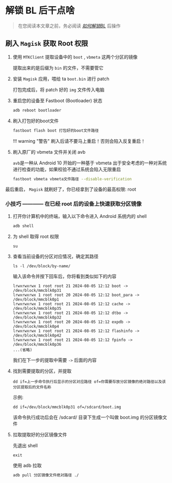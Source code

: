 # 解锁 BL 后干点啥

> 在您阅读本文章之前，务必阅读 [*如何解锁BL*](./unlock_bl.md) 后操作

## 刷入 `Magisk` 获取 Root 权限

1. 使用 `MTKClient` 提取设备中的 `boot` , `vbmeta` 这两个分区的镜像

    提取出来的是后缀为 `bin` 的文件，不需要管它

2. 安装 `Magisk` 应用，喂给 ta `boot.bin` 进行 patch

    打包完成后，将 patch 好的 `img` 文件传入电脑

3. 重启您的设备至 Fastboot (Bootloader) 状态

   ```zsh
   adb reboot bootloader
   ```

4. 刷入打包好的boot文件

    ```zsh
    fastboot flash boot 打包好的boot文件路径
    ```

    !!! warning "警告"
        刷入后请不要马上重启！否则会陷入反复重启！

5. 刷入原厂的 vbmeta 文件并关闭 avb

    `avb`是一种从 Android 10 开始的一种基于 vbmeta 出于安全考虑的一种对系统进行检查的功能，如果校验不通过系统会陷入无限重启

    ```zsh
    fastboot vbmeta vbmeta文件路径 --disable-verification
    ```

最后重启， `Magisk` 就刷好了，你已经拿到了设备的最高权限: root

### 小技巧 ———— 在已经 root 后的设备上快速获取分区镜像

1. 打开你计算机中的终端，输入以下命令进入 Android 系统内的 shell

    ```zsh
    adb shell
    ```

2. 为 shell 取得 root 权限

    ```shell
    su
    ```

3. 查看当前设备的分区对应情况，确定其路径

    ```shell
    ls -l /dev/block/by-name/
    ```

    输入该命令并按下回车后，你将看到类似如下的内容

    ```shell
    lrwxrwxrwx 1 root root 21 2024-08-05 12:12 boot -> /dev/block/mmcblk0p31
    lrwxrwxrwx 1 root root 20 2024-08-05 12:12 boot_para -> /dev/block/mmcblk0p1
    lrwxrwxrwx 1 root root 21 2024-08-05 12:12 cache -> /dev/block/mmcblk0p35
    lrwxrwxrwx 1 root root 21 2024-08-05 12:12 dtbo -> /dev/block/mmcblk0p32
    lrwxrwxrwx 1 root root 20 2024-08-05 12:12 expdb -> /dev/block/mmcblk0p4
    lrwxrwxrwx 1 root root 21 2024-08-05 12:12 flashinfo -> /dev/block/mmcblk0p42
    lrwxrwxrwx 1 root root 21 2024-08-05 12:12 fpinfo -> /dev/block/mmcblk0p36
    ...(省略)
    ```

    我们在下一步的提取中需要 `->` 后面的内容

4. 找到需要提取的分区，并提取

    ```shell
    dd if=上一步命令执行后显示的分区对应路径 of=你需要存放分区镜像的绝对路径以及该分区提取后的文件名称
    ```

    示例:

    ```shell
    dd if=/dev/block/mmcblk0p31 of=/sdcard/boot.img
    ```

    该命令执行成功后会在 /sdcard/ 目录下生成一个叫做 boot.img 的分区镜像文件

5. 拉取提取好的分区镜像文件

   先退出 shell

    ```shell
    exit
    ```

    使用 adb 拉取

    ```zsh
    adb pull 分区镜像文件绝对路径 ./
    ```

